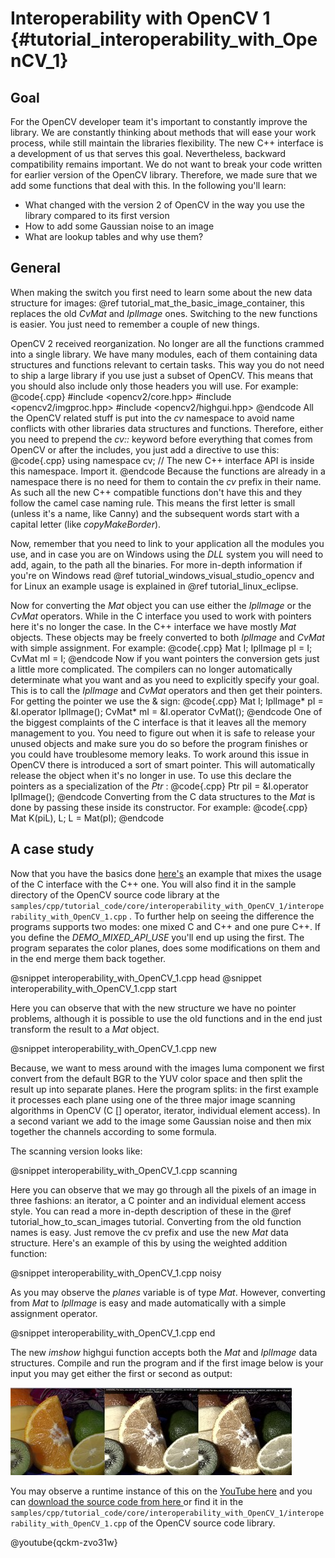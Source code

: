 Interoperability with OpenCV 1 {#tutorial_interoperability_with_OpenCV_1}
==============================

Goal
----

For the OpenCV developer team it's important to constantly improve the library. We are constantly
thinking about methods that will ease your work process, while still maintain the libraries
flexibility. The new C++ interface is a development of us that serves this goal. Nevertheless,
backward compatibility remains important. We do not want to break your code written for earlier
version of the OpenCV library. Therefore, we made sure that we add some functions that deal with
this. In the following you'll learn:

-   What changed with the version 2 of OpenCV in the way you use the library compared to its first
    version
-   How to add some Gaussian noise to an image
-   What are lookup tables and why use them?

General
-------

When making the switch you first need to learn some about the new data structure for images:
@ref tutorial_mat_the_basic_image_container, this replaces the old *CvMat* and *IplImage* ones. Switching to the new
functions is easier. You just need to remember a couple of new things.

OpenCV 2 received reorganization. No longer are all the functions crammed into a single library. We
have many modules, each of them containing data structures and functions relevant to certain tasks.
This way you do not need to ship a large library if you use just a subset of OpenCV. This means that
you should also include only those headers you will use. For example:
@code{.cpp}
#include <opencv2/core.hpp>
#include <opencv2/imgproc.hpp>
#include <opencv2/highgui.hpp>
@endcode
All the OpenCV related stuff is put into the *cv* namespace to avoid name conflicts with other
libraries data structures and functions. Therefore, either you need to prepend the *cv::* keyword
before everything that comes from OpenCV or after the includes, you just add a directive to use
this:
@code{.cpp}
using namespace cv;  // The new C++ interface API is inside this namespace. Import it.
@endcode
Because the functions are already in a namespace there is no need for them to contain the *cv*
prefix in their name. As such all the new C++ compatible functions don't have this and they follow
the camel case naming rule. This means the first letter is small (unless it's a name, like Canny)
and the subsequent words start with a capital letter (like *copyMakeBorder*).

Now, remember that you need to link to your application all the modules you use, and in case you are
on Windows using the *DLL* system you will need to add, again, to the path all the binaries. For
more in-depth information if you're on Windows read @ref tutorial_windows_visual_studio_opencv and for
Linux an example usage is explained in @ref tutorial_linux_eclipse.

Now for converting the *Mat* object you can use either the *IplImage* or the *CvMat* operators.
While in the C interface you used to work with pointers here it's no longer the case. In the C++
interface we have mostly *Mat* objects. These objects may be freely converted to both *IplImage* and
*CvMat* with simple assignment. For example:
@code{.cpp}
Mat I;
IplImage pI = I;
CvMat    mI = I;
@endcode
Now if you want pointers the conversion gets just a little more complicated. The compilers can no
longer automatically determinate what you want and as you need to explicitly specify your goal. This
is to call the *IplImage* and *CvMat* operators and then get their pointers. For getting the pointer
we use the & sign:
@code{.cpp}
Mat I;
IplImage* pI     = &I.operator IplImage();
CvMat* mI        =  &I.operator CvMat();
@endcode
One of the biggest complaints of the C interface is that it leaves all the memory management to you.
You need to figure out when it is safe to release your unused objects and make sure you do so before
the program finishes or you could have troublesome memory leaks. To work around this issue in OpenCV
there is introduced a sort of smart pointer. This will automatically release the object when it's no
longer in use. To use this declare the pointers as a specialization of the *Ptr* :
@code{.cpp}
Ptr<IplImage> piI = &I.operator IplImage();
@endcode
Converting from the C data structures to the *Mat* is done by passing these inside its constructor.
For example:
@code{.cpp}
Mat K(piL), L;
L = Mat(pI);
@endcode

A case study
------------

Now that you have the basics done [here's](https://github.com/opencv/opencv/tree/master/samples/cpp/tutorial_code/core/interoperability_with_OpenCV_1/interoperability_with_OpenCV_1.cpp)
an example that mixes the usage of the C interface with the C++ one. You will also find it in the
sample directory of the OpenCV source code library at the
`samples/cpp/tutorial_code/core/interoperability_with_OpenCV_1/interoperability_with_OpenCV_1.cpp` .
To further help on seeing the difference the programs supports two modes: one mixed C and C++ and
one pure C++. If you define the *DEMO_MIXED_API_USE* you'll end up using the first. The program
separates the color planes, does some modifications on them and in the end merge them back together.

@snippet interoperability_with_OpenCV_1.cpp head
@snippet interoperability_with_OpenCV_1.cpp start

Here you can observe that with the new structure we have no pointer problems, although it is
possible to use the old functions and in the end just transform the result to a *Mat* object.

@snippet interoperability_with_OpenCV_1.cpp new

Because, we want to mess around with the images luma component we first convert from the default BGR
to the YUV color space and then split the result up into separate planes. Here the program splits:
in the first example it processes each plane using one of the three major image scanning algorithms
in OpenCV (C [] operator, iterator, individual element access). In a second variant we add to the
image some Gaussian noise and then mix together the channels according to some formula.

The scanning version looks like:

@snippet interoperability_with_OpenCV_1.cpp scanning

Here you can observe that we may go through all the pixels of an image in three fashions: an
iterator, a C pointer and an individual element access style. You can read a more in-depth
description of these in the @ref tutorial_how_to_scan_images tutorial. Converting from the old function
names is easy. Just remove the cv prefix and use the new *Mat* data structure. Here's an example of
this by using the weighted addition function:

@snippet interoperability_with_OpenCV_1.cpp noisy

As you may observe the *planes* variable is of type *Mat*. However, converting from *Mat* to
*IplImage* is easy and made automatically with a simple assignment operator.

@snippet interoperability_with_OpenCV_1.cpp end

The new *imshow* highgui function accepts both the *Mat* and *IplImage* data structures. Compile and
run the program and if the first image below is your input you may get either the first or second as
output:

![](images/outputInteropOpenCV1.jpg)

You may observe a runtime instance of this on the [YouTube
here](https://www.youtube.com/watch?v=qckm-zvo31w) and you can [download the source code from here
](https://github.com/opencv/opencv/tree/master/samples/cpp/tutorial_code/core/interoperability_with_OpenCV_1/interoperability_with_OpenCV_1.cpp)
or find it in the
`samples/cpp/tutorial_code/core/interoperability_with_OpenCV_1/interoperability_with_OpenCV_1.cpp`
of the OpenCV source code library.

@youtube{qckm-zvo31w}

